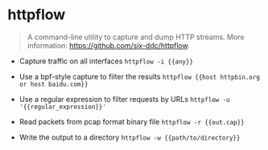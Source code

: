 # httpflow
> A command-line utility to capture and dump HTTP streams.
> More information: <https://github.com/six-ddc/httpflow>.

- Capture traffic on all interfaces
`httpflow -i {{any}}`

- Use a bpf-style capture to filter the results
`httpflow {{host httpbin.org or host baidu.com}}`

- Use a regular expression to filter requests by URLs
`httpflow -u '{{regular_expression}}'`

- Read packets from pcap format binary file
`httpflow -r {{out.cap}}`

- Write the output to a directory
`httpflow -w {{path/to/directory}}`
